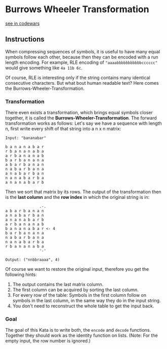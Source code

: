 # Burrows Wheeler Transformation

[see in codewars](https://www.codewars.com/kata/54ce4c6804fcc440a1000ecb)

## Instructions

When compressing sequences of symbols, it is useful to have many equal symbols follow each other, because then they can be encoded with a run length encoding. For example, RLE encoding of `"aaaabbbbbbbbbbbcccccc"` would give something like `4a 11b 6c`.

Of course, RLE is interesting only if the string contains many identical consecutive characters. But what bout human readable text? Here comes the Burrows-Wheeler-Transformation.

### **Transformation**
There even exists a transformation, which brings equal symbols closer together, it is called the **Burrows-Wheeler-Transformation**. The forward transformation works as follows: Let's say we have a sequence with length n, first write every shift of that string into a n x n matrix:

```
Input: "bananabar"

b a n a n a b a r
r b a n a n a b a
a r b a n a n a b
b a r b a n a n a
a b a r b a n a n
n a b a r b a n a
a n a b a r b a n
n a n a b a r b a
a n a n a b a r b
```

Then we sort that matrix by its rows. The output of the transformation then is the **last column** and the **row index** in which the original string is in:

```
               .-.
a b a r b a n a n
a n a b a r b a n
a n a n a b a r b
a r b a n a n a b
b a n a n a b a r <- 4
b a r b a n a n a
n a b a r b a n a
n a n a b a r b a
r b a n a n a b a
               '-'

Output: ("nnbbraaaa", 4)
```

Of course we want to restore the original input, therefore you get the following hints:

1. The output contains the last matrix column.
1. The first column can be acquired by sorting the last column.
1. For every row of the table: Symbols in the first column follow on symbols in the last column, in the same way they do in the input string.
1. You don't need to reconstruct the whole table to get the input back.

### **Goal**
The goal of this Kata is to write both, the `encode` and `decode` functions. Together they should work as the identity function on lists. (Note: For the empty input, the row number is ignored.)
